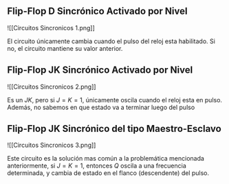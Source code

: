 ## Flip-Flop D Sincrónico Activado por Nivel

![[Circuitos Sincronicos 1.png]]

El circuito únicamente cambia cuando el pulso del reloj esta habilitado. Si no, el circuito mantiene su valor anterior.

## Flip-Flop JK Sincrónico Activado por Nivel

![[Circuitos Sincronicos 2.png]]

Es un $JK$, pero si $J{=}K{=}1$, únicamente oscila cuando el reloj esta en pulso. Además, no sabemos en que estado va a terminar luego del pulso

## Flip-Flop JK Sincrónico del tipo Maestro-Esclavo

![[Circuitos Sincronicos 3.png]]

Este circuito es la solución mas común a la problemática mencionada anteriormente, si $J{=}K{=}1$, entonces $Q$ oscila a una frecuencia determinada, y cambia de estado en el flanco (descendente) del pulso.

